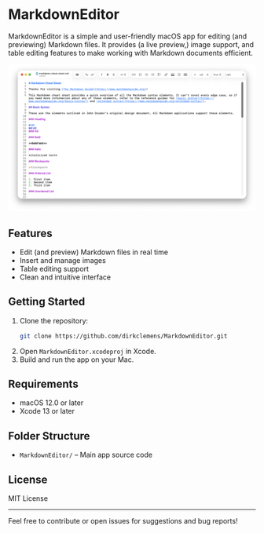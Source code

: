 # MarkdownEditor

MarkdownEditor is a simple and user-friendly macOS app for editing (and previewing) Markdown files. It provides (a live preview,) image support, and table editing features to make working with Markdown documents efficient.

![screenshot](./screenshot.png)

## Features
- Edit (and preview) Markdown files in real time
- Insert and manage images
- Table editing support
- Clean and intuitive interface

## Getting Started
1. Clone the repository:
   ```bash
   git clone https://github.com/dirkclemens/MarkdownEditor.git
   ```
2. Open `MarkdownEditor.xcodeproj` in Xcode.
3. Build and run the app on your Mac.

## Requirements
- macOS 12.0 or later
- Xcode 13 or later

## Folder Structure
- `MarkdownEditor/` – Main app source code

## License
MIT License

---

Feel free to contribute or open issues for suggestions and bug reports!
